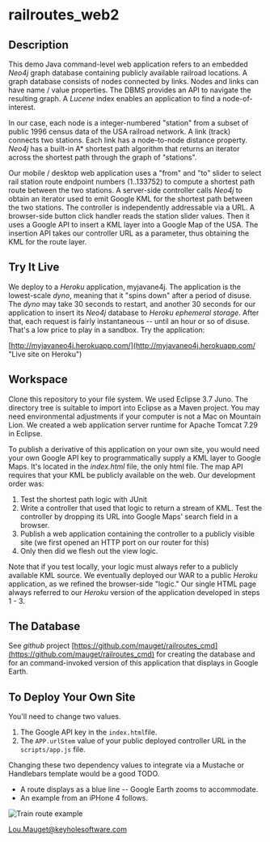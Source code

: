 # railroutes_web2

## Description

This demo Java command-level web application refers to an embedded *Neo4j* graph database containing publicly available railroad
locations. A graph database consists of nodes connected by links. Nodes and links can have name / value properties. The DBMS provides an
API to navigate the resulting graph. A *Lucene* index enables an application to find a node-of-interest.

In our case, each node is a integer-numbered "station" from a subset of public 1996 census data of the USA railroad network. A link
(track) connects two stations. Each link has a node-to-node distance property. *Neo4j* has a built-in A* shortest path algorithm that
returns an iterator across the shortest path through the graph of "stations". 

Our mobile / desktop web application uses a "from" and "to" slider to select rail station route endpoint numbers (1..133752) to compute a
shortest path route between the two stations. A server-side controller calls *Neo4j* to obtain an iterator used to emit Google KML for
the shortest path between the two stations. The controller is independently addressable via a URL. A browser-side button click handler reads the
station slider values. Then it uses a Google API to insert a KML layer into a Google Map of the USA. The insertion API takes our
controller URL as a parameter, thus obtaining the KML for the route layer.

## Try It Live 

We deploy to a *Heroku* application, myjavane4j. The application is the lowest-scale *dyno*, meaning that it "spins down" after a period of
disuse. The *dyno* may take 30 seconds to restart, and another 30 seconds for our application to insert its *Neo4j* database to *Heroku
ephemeral storage*. After that, each request is fairly instantaneous -- until an hour or so of disuse. That's a low price to play in a
sandbox. Try the application:

[http://myjavaneo4j.herokuapp.com/](http://myjavaneo4j.herokuapp.com/ "Live site on Heroku")

## Workspace

Clone this repository to your file system. We used Eclipse 3.7 Juno. The directory tree is suitable to import into Eclipse as a Maven
project. You may need environmental adjustments if your computer is not a Mac on Mountain Lion. We created a web application server
runtime for Apache Tomcat 7.29 in Eclipse. 

To publish a derivative of this application on your own site, you would need your own Google API key to programmatically supply a KML layer to Google Maps. It's located in the *index.html* file, the
only html file. The map API requires that your KML be publicly available on the web. Our development order was:

1. Test the shortest path logic with JUnit
2. Write a controller that used that logic to return a stream of KML. Test the controller by dropping its URL into Google Maps' search field in a browser.
3. Publish a web application containing the controller to a publicly visible site (we first opened an HTTP port on our router for this)
4. Only then did we flesh out the view logic.

Note that if you test locally, your logic must always refer to a publicly available KML source. We eventually deployed our WAR to a
public *Heroku* application, as we refined the browser-side "logic." Our single HTML page always referred to our *Heroku* version of the
application developed in steps 1 - 3.

## The Database

See *github* project [https://github.com/mauget/railroutes_cmd](https://github.com/mauget/railroutes_cmd) for creating the database and
for an command-invoked version of this application that displays in Google Earth.

## To Deploy Your Own Site

You'll need to change two values. 

1. The Google API key in the `index.html`file.
2. The `APP.urlStem` value of your public deployed controller URL in the `scripts/app.js` file.

Changing these two dependency values to integrate via a Mustache or Handlebars template would be a good TODO.

+ A route displays as a blue line -- Google Earth zooms to accommodate.
+ An example from an iPHone 4 follows.

![Train route example](https://github.com/mauget/railroutes_web2/raw/master/RailRouteWeb.png "Fiqure 1. Google Maps rail route")

[Lou.Mauget@keyholesoftware.com](mailto:Lou.Mauget@keyholesoftware.com)
